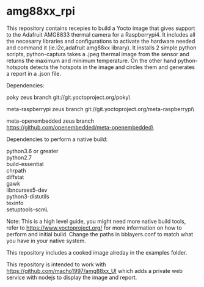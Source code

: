 # amg88xx_rpi
This repository contains recepies to build a Yocto image that gives support to the Adafruit AMG8833 thermal camera for a Raspberrypi4. It includes all the necesarry libraries and configurations to activate the hardware needed and command it (ie.i2c,adafruit amg88xx library). It installs 2 simple python scripts, python-captura takes a .jpeg thermal image from the sensor and returns the maximum and minimum temperature. On the other hand python-hotspots detects the hotspots in the image and circles them and generates a report in a .json file. 

Dependencies:

poky zeus branch git://git.yoctoproject.org/poky\

meta-raspberrypi zeus branch git://git.yoctoproject.org/meta-raspberrypi\

meta-openembedded zeus branch https://github.com/openembedded/meta-openembedded\

Dependencies to perform a native build:

python3.6 or greater\
python2.7\
build-essential\
chrpath\
diffstat\
gawk\
libncurses5-dev\
python3-distutils\
texinfo\
setuptools-scm\

Note: This is a high level guide, you might need more native build tools, refer to https://www.yoctoproject.org/ for more information on how to perform and initial build. Change the paths in bblayers.conf to match what you have in your native system. 

This repository includes a cooked image alreday in the examples folder. 

This repository is intended to work with https://github.com/macho1997/amg88xx_UI which adds a private web service with nodejs to display the image and report. 


